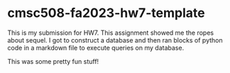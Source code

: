 # cmsc508-fa2023-hw7-template

This is my submission for HW7. This assignment showed me the ropes about sequel. I got to construct a database and then ran blocks of python code in a markdown file to execute queries on my database.

This was some pretty fun stuff!